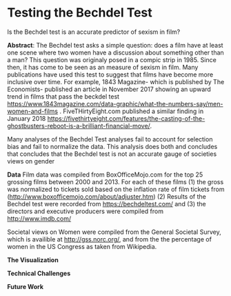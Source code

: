 # Testing the Bechdel Test
Is the Bechdel test is an accurate predictor of sexism in film?


**Abstract**: 
The Bechdel test asks a simple question: does a film have at least one scene where two women have a discussion about something other than a man? This question was originaly posed in a compic strip in 1985. Since then, it has come to be seen as an measure of sexism in film. 
Many publications have used this test to suggest that films have become more inclusive over time. For example, 1843 Magazine- which is published by The Economists- published an article in November 2017 showing an upward trend in films that pass the beckdel test https://www.1843magazine.com/data-graphic/what-the-numbers-say/men-women-and-films . FiveTHirtyEight.com published a similar finding in January 2018 https://fivethirtyeight.com/features/the-casting-of-the-ghostbusters-reboot-is-a-brilliant-financial-move/. 

Many analyses of the Bechdel Test analyses fail to account for selection bias and fail to normalize the data. This analysis does both and concludes that concludes that the Bechdel test is not an accurate gauge of societies views on gender

**Data** 
Film data was compiled from BoxOfficeMojo.com for the top 25 grossing films between 2000 and 2013. For each of these films (1) the gross was normalized to tickets sold based on the inflation rate of film tickets from (http://www.boxofficemojo.com/about/adjuster.htm) (2) Results of the Bechdel test were recorded from https://bechdeltest.com/ and (3) the directors and executive producers were compiled from http://www.imdb.com/ 

Societal views on Women were compiled from the General Societal Survey, which is availible at http://gss.norc.org/, and from the the percentage of women in the US Congress as taken from Wikipedia. 

**The Visualization**

**Technical Challenges**


**Future Work**



